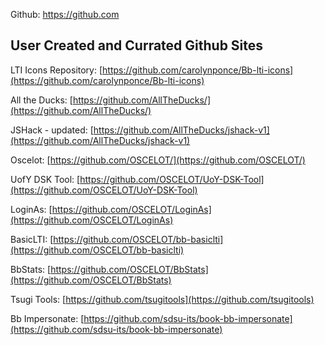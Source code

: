 Github: https://github.com

## User Created and Currated Github Sites

LTI Icons Repository: [https://github.com/carolynponce/Bb-lti-icons](https://github.com/carolynponce/Bb-lti-icons)

All the Ducks: [https://github.com/AllTheDucks/](https://github.com/AllTheDucks/)

JSHack - updated: [https://github.com/AllTheDucks/jshack-v1](https://github.com/AllTheDucks/jshack-v1)

Oscelot: [https://github.com/OSCELOT/](https://github.com/OSCELOT/)

UofY DSK Tool: [https://github.com/OSCELOT/UoY-DSK-Tool](https://github.com/OSCELOT/UoY-DSK-Tool)

LoginAs: [https://github.com/OSCELOT/LoginAs](https://github.com/OSCELOT/LoginAs)

BasicLTI: [https://github.com/OSCELOT/bb-basiclti](https://github.com/OSCELOT/bb-basiclti)

BbStats: [https://github.com/OSCELOT/BbStats](https://github.com/OSCELOT/BbStats)

Tsugi Tools: [https://github.com/tsugitools](https://github.com/tsugitools)

Bb Impersonate: [https://github.com/sdsu-its/book-bb-impersonate](https://github.com/sdsu-its/book-bb-impersonate)
